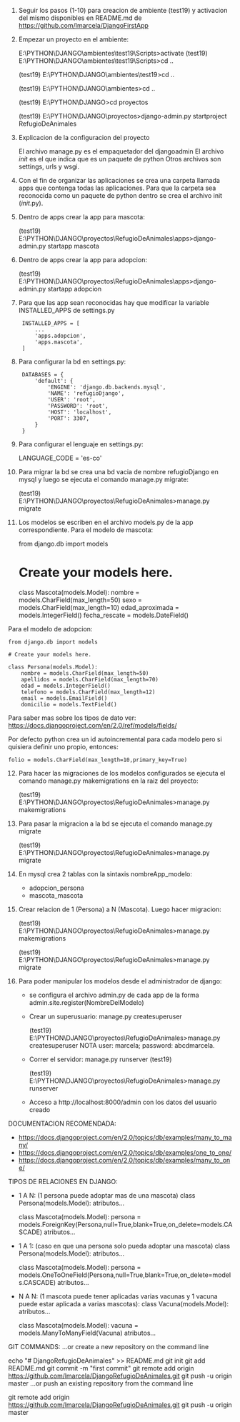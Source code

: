 1) Seguir los pasos (1-10) para creacion de ambiente (test19) y activacion del mismo disponibles en README.md de https://github.com/lmarcela/DjangoFirstApp
2) Empezar un proyecto en el ambiente:

	E:\PYTHON\DJANGO\ambientes\test19\Scripts>activate
	(test19) E:\PYTHON\DJANGO\ambientes\test19\Scripts>cd ..

	(test19) E:\PYTHON\DJANGO\ambientes\test19>cd ..

	(test19) E:\PYTHON\DJANGO\ambientes>cd ..

	(test19) E:\PYTHON\DJANGO>cd proyectos

	(test19) E:\PYTHON\DJANGO\proyectos>django-admin.py startproject RefugioDeAnimales

3) Explicacion de la configuracion del proyecto

	El archivo manage.py es el empaquetador del djangoadmin
	El archivo _init_ es el que indica que es un paquete de python
	Otros archivos son settings, urls y wsgi.

4) Con el fin de organizar las aplicaciones se crea una carpeta llamada apps que contenga todas las aplicaciones. Para que la carpeta sea reconocida como un paquete de python dentro se crea el archivo init (_init_.py).

5) Dentro de apps crear la app para mascota:

	(test19) E:\PYTHON\DJANGO\proyectos\RefugioDeAnimales\apps>django-admin.py startapp mascota

6) Dentro de apps crear la app para adopcion:

	(test19) E:\PYTHON\DJANGO\proyectos\RefugioDeAnimales\apps>django-admin.py startapp adopcion

7) Para que las app sean reconocidas hay que modificar la variable INSTALLED_APPS de settings.py

		INSTALLED_APPS = [
			...
			'apps.adopcion',
			'apps.mascota',
		]

8) Para configurar la bd en settings.py:

		DATABASES = {
			'default': {
				'ENGINE': 'django.db.backends.mysql',
				'NAME': 'refugioDjango',
				'USER': 'root', 
				'PASSWORD': 'root', 
				'HOST': 'localhost',
				'PORT': 3307,
			}
		}

9) Para configurar el lenguaje en settings.py:
	
	LANGUAGE_CODE = 'es-co'

10) Para migrar la bd se crea una bd vacia de nombre refugioDjango en mysql y luego se ejecuta el comando manage.py migrate:
	
	(test19) E:\PYTHON\DJANGO\proyectos\RefugioDeAnimales>manage.py migrate

11) Los modelos se escriben en el archivo models.py de la app correspondiente. Para el modelo de mascota:
	
	from django.db import models

	# Create your models here.

	class Mascota(models.Model):
		nombre = models.CharField(max_length=50)
		sexo = models.CharField(max_length=10)
		edad_aproximada = models.IntegerField()
		fecha_rescate = models.DateField()
		
Para el modelo de adopcion:
	
	from django.db import models

	# Create your models here.

	class Persona(models.Model):
		nombre = models.CharField(max_length=50)
		apellidos = models.CharField(max_length=70)
		edad = models.IntegerField()
		telefono = models.CharField(max_length=12)
		email = models.EmailField()
		domicilio = models.TextField()

Para saber mas sobre los tipos de dato ver: https://docs.djangoproject.com/en/2.0/ref/models/fields/

Por defecto python crea un id autoincremental para cada modelo pero si quisiera definir uno propio, entonces:
    
	folio = models.CharField(max_length=10,primary_key=True)

12) Para hacer las migraciones de los modelos configurados se ejecuta el comando manage.py makemigrations en la raiz del proyecto:
	
	(test19) E:\PYTHON\DJANGO\proyectos\RefugioDeAnimales>manage.py makemigrations

13) Para pasar la migracion a la bd se ejecuta el comando manage.py migrate
	
	(test19) E:\PYTHON\DJANGO\proyectos\RefugioDeAnimales>manage.py migrate

14) En mysql crea 2 tablas con la sintaxis nombreApp_modelo:
	- adopcion_persona
	- mascota_mascota

15) Crear relacion de 1 (Persona) a N (Mascota). Luego hacer migracion:

	(test19) E:\PYTHON\DJANGO\proyectos\RefugioDeAnimales>manage.py makemigrations

	(test19) E:\PYTHON\DJANGO\proyectos\RefugioDeAnimales>manage.py migrate

16) Para poder manipular los modelos desde el administrador de django:
	- se configura el archivo admin.py de cada app de la forma admin.site.register(NombreDelModelo)
	- Crear un superusuario: manage.py createsuperuser 
		
		(test19) E:\PYTHON\DJANGO\proyectos\RefugioDeAnimales>manage.py createsuperuser 
		NOTA user: marcela; password: abcdmarcela.
	- Correr el servidor: manage.py runserver (test19) 

		(test19) E:\PYTHON\DJANGO\proyectos\RefugioDeAnimales>manage.py runserver

	- Acceso a http://localhost:8000/admin con los datos del usuario creado


DOCUMENTACION RECOMENDADA:
- https://docs.djangoproject.com/en/2.0/topics/db/examples/many_to_many/
- https://docs.djangoproject.com/en/2.0/topics/db/examples/one_to_one/
- https://docs.djangoproject.com/en/2.0/topics/db/examples/many_to_one/

TIPOS DE RELACIONES EN DJANGO:

- 1 A N: (1 persona puede adoptar mas de una mascota)
	class Persona(models.Model):
		atributos...
	
	class Mascota(models.Model):
		persona = models.ForeignKey(Persona,null=True,blank=True,on_delete=models.CASCADE)
		atributos...

- 1 A 1: (caso en que una persona solo pueda adoptar una mascota)
	class Persona(models.Model):
		atributos...
	
	class Mascota(models.Model):
		persona = models.OneToOneField(Persona,null=True,blank=True,on_delete=models.CASCADE)
		atributos...

- N A N: (1 mascota puede tener aplicadas varias vacunas y 1 vacuna puede estar aplicada a varias mascotas):
	class Vacuna(models.Model):
		atributos...
	
	class Mascota(models.Model):
		vacuna = models.ManyToManyField(Vacuna)
		atributos...

GIT COMMANDS:
…or create a new repository on the command line

echo "# DjangoRefugioDeAnimales" >> README.md
git init
git add README.md
git commit -m "first commit"
git remote add origin https://github.com/lmarcela/DjangoRefugioDeAnimales.git
git push -u origin master
…or push an existing repository from the command line

git remote add origin https://github.com/lmarcela/DjangoRefugioDeAnimales.git
git push -u origin master